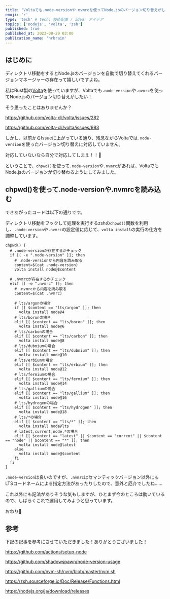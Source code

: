 ```yaml
---
title: 'Voltaでも.node-versionや.nvmrcを使ってNode.jsのバージョン切り替えがしたい！'
emoji: '⚡'
type: 'tech' # tech: 技術記事 / idea: アイデア
topics: ['nodejs', 'volta', 'zsh']
published: true
published_at: 2023-08-29 03:00
publication_name: 'hrbrain'
---
```


## はじめに

ディレクトリ移動をするとNode.jsのバージョンを自動で切り替えてくれるバージョンマネージャーの存在って嬉しいですよね。

私はRust製の[Volta](https://volta.sh/)を使っていますが、Voltaでも`.node-version`や`.nvmrc`を使ってNode.jsのバージョン切り替えがしたい！

そう思ったことはありませんか？

https://github.com/volta-cli/volta/issues/282

https://github.com/volta-cli/volta/issues/983

しかし、以前からIssueに上がっている通り、残念ながらVoltaでは`.node-version`を使ったバージョン切り替えに対応していません。

対応していないなら自分で対応してしまえ！！👊

ということで、`chpwd()`を使って`.node-version`や`.nvmrc`があれば、VoltaでもNode.jsのバージョンが切り替わるようにしてみました。

## chpwd()を使って.node-versionや.nvmrcを読み込む

できあがったコードは以下の通りです。

ディレクトリ移動をフックして処理を実行するzshの`chpwd()`関数を利用し、`.node-version`や`.nvmrc`の設定値に応じて、`volta install`の実行の仕方を調整しています。

```sh:.zshrc
chpwd() {
  # .node-versionが存在するかチェック
  if [[ -e ".node-version" ]]; then
    # .node-versionから内容を読み取る
    content=$(cat .node-version)
    volta install node@$content

  # .nvmrcが存在するかチェック
  elif [[ -e ".nvmrc" ]]; then
    # .nvmrcから内容を読み取る
    content=$(cat .nvmrc)

    # lts/argonの場合
    if [[ $content == "lts/argon" ]]; then
      volta install node@4
    # lts/boronの場合
    elif [[ $content == "lts/boron" ]]; then
      volta install node@6
    # lts/carbonの場合
    elif [[ $content == "lts/carbon" ]]; then
      volta install node@8
    # lts/dubniumの場合
    elif [[ $content == "lts/dubnium" ]]; then
      volta install node@10
    # lts/erbiumの場合
    elif [[ $content == "lts/erbium" ]]; then
      volta install node@12
    # lts/fermiumの場合
    elif [[ $content == "lts/fermium" ]]; then
      volta install node@14
    # lts/galliumの場合
    elif [[ $content == "lts/gallium" ]]; then
      volta install node@16
    # lts/hydrogenの場合
    elif [[ $content == "lts/hydrogen" ]]; then
      volta install node@18
    # lts/*の場合
    elif [[ $content == "lts/*" ]]; then
      volta install node@lts
    # latest,current,node,*の場合
    elif [[ $content == "latest" || $content == "current" || $content == "node" || $content == "*" ]]; then
      volta install node@latest
    else
      volta install node@$content
    fi
  fi
}
```

`.node-version`は良いのですが、`.nvmrc`はセマンティックバージョン以外にもLTSコードネームによる指定方法があったりしたので、意外と厄介でしたね……

これ以外にも記法がありそうな気もしますが、ひとまず今のところは動いているので、しばらくこれで運用してみようと思っています。

おわり🙏

## 参考

下記の記事を参考にさせていただきました！ありがとうございました！

https://github.com/actions/setup-node

https://github.com/shadowspawn/node-version-usage

https://github.com/nvm-sh/nvm/blob/master/nvm.sh

https://zsh.sourceforge.io/Doc/Release/Functions.html

https://nodejs.org/ja/download/releases
